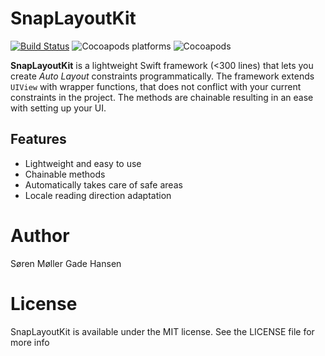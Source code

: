 # SnapLayoutKit
[![Build Status](https://travis-ci.com/soren1146/EasyLayout.svg?branch=master)](https://travis-ci.com/soren1146/EasyLayout)
![Cocoapods platforms](https://img.shields.io/badge/platform-ios-lightgrey.svg)
![Cocoapods](https://img.shields.io/badge/pod-v1.6.1-blue.svg)

**SnapLayoutKit** is a lightweight Swift framework (<300 lines) that lets you create _Auto Layout_ constraints programmatically. The framework extends `UIView` with wrapper functions, that does not conflict with your current constraints in the project. The methods are chainable resulting in an ease with setting up your UI.

## Features
- Lightweight and easy to use
- Chainable methods
- Automatically takes care of safe areas
- Locale reading direction adaptation

# Author
Søren Møller Gade Hansen

# License
SnapLayoutKit is available under the MIT license. See the LICENSE file for more info
